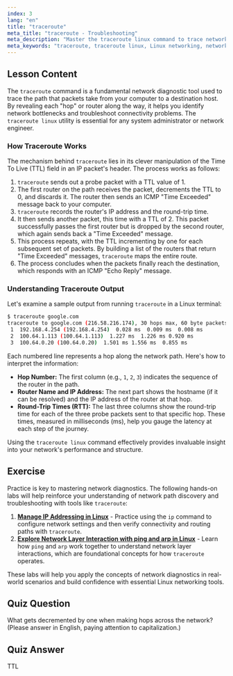 ```yaml
---
index: 3
lang: "en"
title: "traceroute"
meta_title: "traceroute - Troubleshooting"
meta_description: "Master the traceroute linux command to trace network routes and troubleshoot connectivity issues. This tutorial explains how traceroute uses TTL to map the path packets take to their destination."
meta_keywords: "traceroute, traceroute linux, Linux networking, network troubleshooting, TTL, packet routing, Linux commands, beginner, tutorial"
---
```


## Lesson Content

The `traceroute` command is a fundamental network diagnostic tool used to trace the path that packets take from your computer to a destination host. By revealing each "hop" or router along the way, it helps you identify network bottlenecks and troubleshoot connectivity problems. The `traceroute linux` utility is essential for any system administrator or network engineer.

### How Traceroute Works

The mechanism behind `traceroute` lies in its clever manipulation of the Time To Live (TTL) field in an IP packet's header. The process works as follows:

1.  `traceroute` sends out a probe packet with a TTL value of 1.
2.  The first router on the path receives the packet, decrements the TTL to 0, and discards it. The router then sends an ICMP "Time Exceeded" message back to your computer.
3.  `traceroute` records the router's IP address and the round-trip time.
4.  It then sends another packet, this time with a TTL of 2. This packet successfully passes the first router but is dropped by the second router, which again sends back a "Time Exceeded" message.
5.  This process repeats, with the TTL incrementing by one for each subsequent set of packets. By building a list of the routers that return "Time Exceeded" messages, `traceroute` maps the entire route.
6.  The process concludes when the packets finally reach the destination, which responds with an ICMP "Echo Reply" message.

### Understanding Traceroute Output

Let's examine a sample output from running `traceroute` in a Linux terminal:

```bash
$ traceroute google.com
traceroute to google.com (216.58.216.174), 30 hops max, 60 byte packets
 1  192.168.4.254 (192.168.4.254)  0.028 ms  0.009 ms  0.008 ms
 2  100.64.1.113 (100.64.1.113)  1.227 ms  1.226 ms 0.920 ms
 3  100.64.0.20 (100.64.0.20)  1.501 ms 1.556 ms  0.855 ms
```

Each numbered line represents a hop along the network path. Here's how to interpret the information:

- **Hop Number:** The first column (e.g., `1`, `2`, `3`) indicates the sequence of the router in the path.
- **Router Name and IP Address:** The next part shows the hostname (if it can be resolved) and the IP address of the router at that hop.
- **Round-Trip Times (RTT):** The last three columns show the round-trip time for each of the three probe packets sent to that specific hop. These times, measured in milliseconds (ms), help you gauge the latency at each step of the journey.

Using the `traceroute linux` command effectively provides invaluable insight into your network's performance and structure.

## Exercise

Practice is key to mastering network diagnostics. The following hands-on labs will help reinforce your understanding of network path discovery and troubleshooting with tools like `traceroute`:

1.  **[Manage IP Addressing in Linux](https://labex.io/labs/comptia-manage-ip-addressing-in-linux-592736)** - Practice using the `ip` command to configure network settings and then verify connectivity and routing paths with `traceroute`.
2.  **[Explore Network Layer Interaction with ping and arp in Linux](https://labex.io/labs/comptia-explore-network-layer-interaction-with-ping-and-arp-in-linux-592746)** - Learn how `ping` and `arp` work together to understand network layer interactions, which are foundational concepts for how `traceroute` operates.

These labs will help you apply the concepts of network diagnostics in real-world scenarios and build confidence with essential Linux networking tools.

## Quiz Question

What gets decremented by one when making hops across the network? (Please answer in English, paying attention to capitalization.)

## Quiz Answer

TTL
